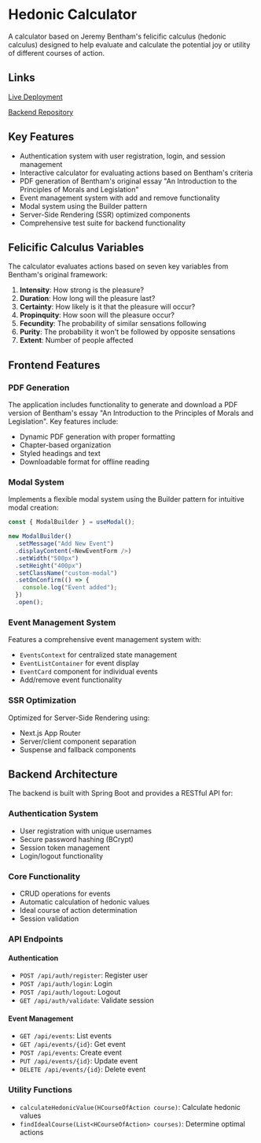 # Hedonic Calculator

A calculator based on Jeremy Bentham's felicific calculus (hedonic calculus) designed to help evaluate and calculate the potential joy or utility of different courses of action.

## Links

[Live Deployment](https://gentle-wave-01f645f1e.4.azurestaticapps.net/login)

[Backend Repository](https://github.com/JackBadawy/hcalc_backend)

## Key Features

- Authentication system with user registration, login, and session management
- Interactive calculator for evaluating actions based on Bentham's criteria
- PDF generation of Bentham's original essay "An Introduction to the Principles of Morals and Legislation"
- Event management system with add and remove functionality
- Modal system using the Builder pattern
- Server-Side Rendering (SSR) optimized components
- Comprehensive test suite for backend functionality

## Felicific Calculus Variables

The calculator evaluates actions based on seven key variables from Bentham's original framework:

1. **Intensity**: How strong is the pleasure?
2. **Duration**: How long will the pleasure last?
3. **Certainty**: How likely is it that the pleasure will occur?
4. **Propinquity**: How soon will the pleasure occur?
5. **Fecundity**: The probability of similar sensations following
6. **Purity**: The probability it won't be followed by opposite sensations
7. **Extent**: Number of people affected

## Frontend Features

### PDF Generation

The application includes functionality to generate and download a PDF version of Bentham's essay "An Introduction to the Principles of Morals and Legislation". Key features include:

- Dynamic PDF generation with proper formatting
- Chapter-based organization
- Styled headings and text
- Downloadable format for offline reading

### Modal System

Implements a flexible modal system using the Builder pattern for intuitive modal creation:

```typescript
const { ModalBuilder } = useModal();

new ModalBuilder()
  .setMessage("Add New Event")
  .displayContent(<NewEventForm />)
  .setWidth("500px")
  .setHeight("400px")
  .setClassName("custom-modal")
  .setOnConfirm(() => {
    console.log("Event added");
  })
  .open();
```

### Event Management System

Features a comprehensive event management system with:

- `EventsContext` for centralized state management
- `EventListContainer` for event display
- `EventCard` component for individual events
- Add/remove event functionality

### SSR Optimization

Optimized for Server-Side Rendering using:

- Next.js App Router
- Server/client component separation
- Suspense and fallback components

## Backend Architecture

The backend is built with Spring Boot and provides a RESTful API for:

### Authentication System

- User registration with unique usernames
- Secure password hashing (BCrypt)
- Session token management
- Login/logout functionality

### Core Functionality

- CRUD operations for events
- Automatic calculation of hedonic values
- Ideal course of action determination
- Session validation

### API Endpoints

#### Authentication
- `POST /api/auth/register`: Register user
- `POST /api/auth/login`: Login
- `POST /api/auth/logout`: Logout
- `GET /api/auth/validate`: Validate session

#### Event Management
- `GET /api/events`: List events
- `GET /api/events/{id}`: Get event
- `POST /api/events`: Create event
- `PUT /api/events/{id}`: Update event
- `DELETE /api/events/{id}`: Delete event

### Utility Functions

- `calculateHedonicValue(HCourseOfAction course)`: Calculate hedonic values
- `findIdealCourse(List<HCourseOfAction> courses)`: Determine optimal actions
